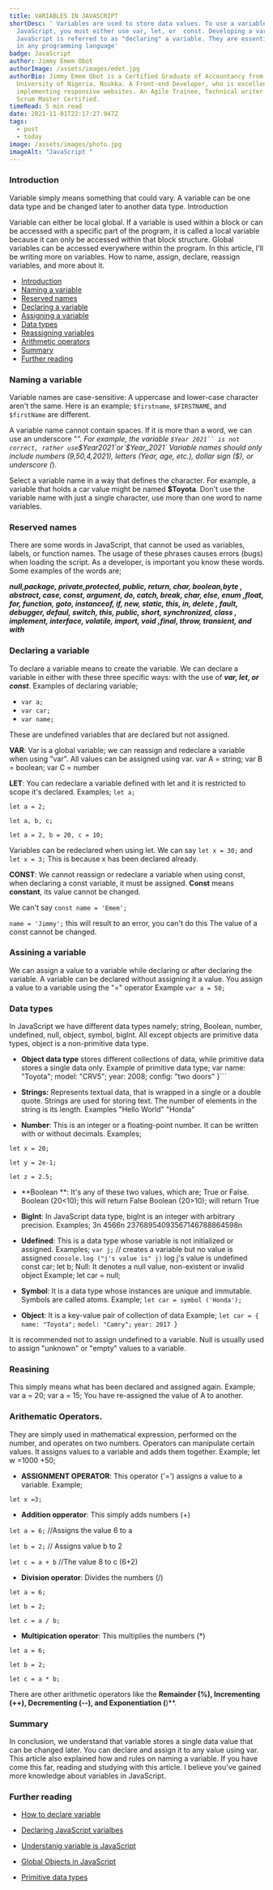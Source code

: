 ```yaml
---
title: VARIABLES IN JAVASCRIPT
shortDesc: ' Variables are used to store data values. To use a variable in
  JavaScript, you must either use var, let, or  const. Developing a variable in
  JavaScript is referred to as "declaring" a variable. They are essential ideas
  in any programming language'
badge: JavaScript
author: Jimmy Emem Obot
authorImage: /assets/images/edet.jpg
authorBio: Jimmy Emem Obot is a Certified Graduate of Accountancy from the
  University of Nigeria, Nsukka. A Front-end Developer, who is excellent in
  implementing responsive websites. An Agile Trainee, Technical writer and a
  Scrum Master Certified.
timeRead: 5 min read
date: 2021-11-01T22:17:27.947Z
tags:
  - post
  - today
image: /assets/images/photo.jpg
imageAlt: "JavaScript "
---
```

### Introduction

 Variable simply means something that could vary. A variable can be one data type and be changed later to another data type.
Introduction

Variable can either be local global. If a variable is used within a block or can be accessed with a specific part of the program, it is called a local variable because it can only be accessed within that block structure. Global variables can be accessed everywhere within the program.  In this article, I'll be writing more on variables. How to name, assign, declare, reassign variables, and more about it.

* [Introduction](#introduction)
* [Naming a variable](#naming-a-variable)
* [Reserved names](#reserved-names)
* [Declaring a variable](#declaring-a-variable)
* [Assigning a variable](#assigning-a-variable)
* [Data types](#data-types)
* [Reassigning variables](#reassigning-variables)
* [Arithmetic operators](#arithmetic-operators)
* [Summary](summary)
* [Further reading](#further-reading)

### Naming a variable

Variable names are case-sensitive:  A uppercase and lower-case character aren't the same. Here is an example; `$firstname`, `$FIRSTNAME`, and  `$firstName`  are different. 

A variable name cannot contain spaces. If it is more than a word, we can use an underscore "*".  For example, the variable ```$Year 2021`` is not correct, rather use```$Year2021`or`$Year_2021`
Variable names should only include numbers (9,50,4,2021), letters (Year, age, etc.), dollar sign ($), or underscore (*).  

Select a variable name in a way that defines the character. For example, a variable that holds a car value might be named **$Toyota**.
Don't use the variable name with just a single character, use more than one word to name variables. 

### Reserved names

There are some words in JavaScript, that cannot be used as variables, labels, or function names. The usage of these phrases causes errors (bugs) when loading the script. As a developer, is important you know these words. Some examples of the words are;

***null,package, private,protected, public, return, char, boolean,byte
, abstract, case, const, argument, do, catch, break, char, else, enum
,float, for, function, goto, instanceof, if, new, static, this, in, delete
, fault, debugger, defaul, switch, this, public, short, synchronized, class
, implement, interface, volatile, import, void ,final, throw, transient, and  with*** 

### Declaring a variable

To declare a variable means to create the variable. We can declare a variable in either with these  three specific ways: with the use of ***var, let, or const***.
Examples of declaring variable;

* `var a;` 
* `var car;`
* `var name;`

These are undefined variables that are declared but not assigned.

**VAR**: Var is a global variable; we can reassign and redeclare a variable when using "var". All values can be assigned using var.
var A = string;
var B = boolean;
var C = number

**LET**: You can redeclare a variable defined with let and it is restricted to scope it's declared.
Examples;
`let a;`

`let a = 2;`

`let a, b, c;`

`let a = 2, b = 20, c = 10;` 

Variables can be redeclared when using let. We can say 
`let x = 30;` and
`let x = 3;` This is because x has been declared already.

**CONST**: We cannot reassign or redeclare a variable when using const, when declaring a const variable, it must be assigned. **Const** means **constant**, its value cannot be changed.

We can't say `const name = 'Emem';`

`name = 'Jimmy';`  this will result to an error, you can't do this
The value of a const cannot be changed. 

### Assining a variable

We can assign a value to a variable while declaring or after declaring the variable. A variable can be declared without assigning it a value. You assign a  value to a variable using the "=" operator
Example `var a = 50;`

### Data types

In JavaScript we have different data types namely; string, Boolean, number, undefined, null, object, symbol, biglnt. All except objects are primitive data types, object is a non-primitive data type. 

* **Object data type** stores different collections of data, while primitive data stores a single data only.
  Example of primitive data type;
var
name: "Toyota";
model: "CRV5";
year: 2008;
config: "two doors"
}```

- **Strings:** Represents textual data, that is wrapped in a single or a double quote. Strings are used for storing text. The number of elements in the string is its length.
Examples 
"Hello World"
 "Honda"

- **Number**: This is an integer or a floating-point number. It can be written with or without decimals.
Examples;

```let x = 20;```

```let y = 2e-1;```

```let z = 2.5;```

- **Boolean **: It's any of these two values, which are; True or False.
Boolean (20<10); this will return False
Boolean (20>10); will return True
- **Biglnt**: In JavaScript data type, biglnt is an integer with arbitrary precision.
Examples;
3n
4566n
23768954093567146788864598n

- **Udefined**: This is a data type whose variable is not initialized or assigned.
Examples;
```var j;``` // creates a variable but no value is assigned
```console.log ("j's value is" j)``` log j's value is undefined
const car;
let b;
Null: It denotes a null value, non-existent or invalid object
Example; let car = null;

- **Symbol**: It is a data type whose instances are unique and immutable. Symbols are called atoms.
Example; ```let car = symbol ('Honda');```

- **Object**: It is a key-value pair of collection of data 
Example;
```let car = { ```
```name: "Toyota";```
```model: "Camry";```
```year: 2017 }```

It is recommended not to assign undefined to a variable. Null is usually used to assign "unknown" or "empty" values to a variable.

### Reasining 
This simply means what has been declared and assigned again. 
Example; 
var a = 20; 
var a = 15;
You have re-assigned the value of A to another.

### Arithematic Operators.
They are simply used in mathematical expression, performed on the number, and operates on two numbers. Operators can manipulate certain values. It assigns values to a variable and adds them together.
Example; let w =1000 +50;
- **ASSIGNMENT OPERATOR**: This operator ('=') assigns a value to a variable.
Example; 

```let x =3;```

- **Addition opperator**: This simply adds numbers (+)

```let a = 6;``` //Assigns the value 6 to a

```let b = 2;``` // Assigns value b to 2

```let c = a + b```   //The value 8 to c (6+2)

- **Division operator**: Divides the numbers (/)

```let a = 6;```

```let b = 2;```

```let c = a / b;```

- **Multipication operator**: This multiplies the numbers (*)

```let a = 6;```

```let b = 2;```

```let c = a * b;```

There are other arithmetic operators like the **Remainder (%), Incrementing (++), Decrementing (--), and Exponentiation (**)**.

### Summary
In conclusion, we understand that variable stores a single data value that can be changed later. You can declare and assign it to any value using var. This article also explained how and rules on naming a variable. If you have come this far, reading and studying with this article. I believe you've gained more knowledge about variables in JavaScript.

### Further reading 
- [How to declare variable](https://www.geeksforgeeks.org/how-to-declare-variables-in-different-ways-in-javascript/?ref=rp)

- [Declaring JavaScript varialbes](https://www.better.dev/declaring-javascript-variables-var-let-const)

- [Understanig variable is JavaScript](9https://www.w3schools.com/)

- [Global Objects in JavaScript](https://developer.mozilla.org/en-US/docs/Web/JavaScript/Reference/Global_Objects/Symbol)

- [Primitive data types](https://www.scientecheasy.com/2020/06/non-primitive-data-types-in-java.html/)

